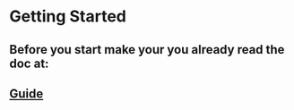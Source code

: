 # Getting Started
## Before you start make your you already read the doc at:
## [Guide](https://github.com/edgarespina/jugar/wiki/Getting-Started)
